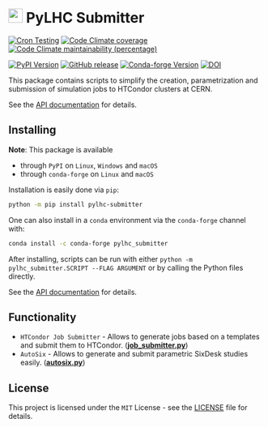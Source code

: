 # <img src="https://raw.githubusercontent.com/pylhc/pylhc.github.io/master/docs/assets/logos/OMC_logo.svg" height="28"> PyLHC Submitter

[![Cron Testing](https://github.com/pylhc/submitter/workflows/Cron%20Testing/badge.svg)](https://github.com/pylhc/submitter/actions?query=workflow%3A%22Cron+Testing%22)
[![Code Climate coverage](https://img.shields.io/codeclimate/coverage/pylhc/submitter.svg?style=popout)](https://codeclimate.com/github/pylhc/submitter)
[![Code Climate maintainability (percentage)](https://img.shields.io/codeclimate/maintainability-percentage/pylhc/submitter.svg?style=popout)](https://codeclimate.com/github/pylhc/submitter)
<!-- [![GitHub last commit](https://img.shields.io/github/last-commit/pylhc/submitter.svg?style=popout)](https://github.com/pylhc/submitter/) -->
[![PyPI Version](https://img.shields.io/pypi/v/pylhc_submitter?label=PyPI&logo=pypi)](https://pypi.org/project/pylhc_submitter/)
[![GitHub release](https://img.shields.io/github/v/release/pylhc/submitter?logo=github)](https://github.com/pylhc/submitter/)
[![Conda-forge Version](https://img.shields.io/conda/vn/conda-forge/pylhc_submitter?color=orange&logo=anaconda)](https://anaconda.org/conda-forge/pylhc_submitter)
[![DOI](https://zenodo.org/badge/DOI/10.5281/zenodo.4818455.svg)](https://doi.org/10.5281/zenodo.4818455)

This package contains scripts to simplify the creation, parametrization and submission of simulation jobs to HTCondor clusters at CERN.

See the [API documentation](https://pylhc.github.io/submitter/) for details.

## Installing

**Note**: This package is available 
- through `PyPI` on `Linux`, `Windows` and `macOS`
- through `conda-forge` on `Linux` and `macOS`

Installation is easily done via `pip`:
```bash
python -m pip install pylhc-submitter
```

One can also install in a `conda` environment via the `conda-forge` channel with:
```bash
conda install -c conda-forge pylhc_submitter
```

After installing, scripts can be run with either `python -m pylhc_submitter.SCRIPT --FLAG ARGUMENT` or by calling the Python files directly.

See the [API documentation](https://pylhc.github.io/submitter/) for details.

## Functionality

- `HTCondor Job Submitter` - Allows to generate jobs based on a templates and submit them to HTCondor. ([**job_submitter.py**](pylhc_submitter/job_submitter.py))
- `AutoSix` - Allows to generate and submit parametric SixDesk studies easily. ([**autosix.py**](pylhc_submitter/autosix.py))

## License

This project is licensed under the `MIT` License - see the [LICENSE](LICENSE) file for details.
